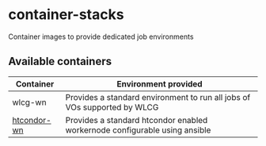 # container-stacks
Container images to provide dedicated job environments

## Available containers

|Container                             | Environment provided                                                        |
|--------------------------------------|-----------------------------------------------------------------------------|
| wlcg-wn                              | Provides a standard environment to run all jobs of VOs supported by WLCG    |
| [htcondor-wn](htcondor-wn/README.md) | Provides a standard htcondor enabled workernode configurable using ansible  |
